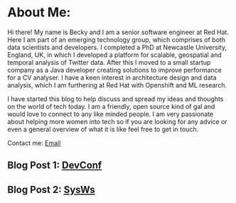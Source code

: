 # About Me:

Hi there! My name is Becky and I am  a senior software engineer at Red Hat.
Here I am part of an emerging technology group, which comprises of both data scientists and developers.
I completed a PhD at Newcastle University, England, UK, in which I developed a platform for scalable, geospatial and temporal analysis of Twitter data.
After this I moved to a small startup company as a Java developer creating solutions to improve performance for a CV analyser.
I have a keen interest in architecture design and data analysis, which I am furthering at Red Hat with Openshift and ML research.

I have started this blog to help discuss and spread my ideas and thoughts on the world of tech today.
I am a friendly, open source kind of gal and would love to connect to any like minded people. I am very passionate about helping more women into tech
so if you are looking for any advice or even a general overview of what it is like feel free to get in touch.

Contact me: [Email](rmsimmonds1919@gmail.com)

## Blog Post 1: [DevConf](devConf.md)
## Blog Post 2: [SysWs](sysws.md)